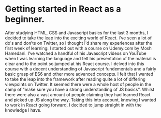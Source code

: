 # Getting started in React as a beginner.

After studying HTML, CSS and Javascript basics for the last 3 months, I decided to take the leap into the exciting world of React. I've seen a lot of do's and don'ts on Twitter, so I thought I'd share my experiences after the first week of learning. 
I started out with a course on Udemy.com by Mosh Hamedani. I've watched a handful of his Javascript videos on YouTube when I was learning the language and felt his presentation of the material is clear and to the point so jumped at his React course. 
I delved into this course with a decent understanding of Javascript fundementals and a fairly basic grasp of ES6 and other more advanced concepts. I felt that I wanted to take the leap into the framework after reading quite a lot of differing viewpoints on Twitter. It seemed there were a whole host of people in the camp of "make sure you have a strong understanding of JS basics". Whilst there were also a vast amount of people claiming they had learned React and picked up JS along the way. Taking this into account, knowing I wanted to work in React going forward, I decided to jump straight in with the knowledge I have.

